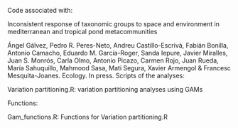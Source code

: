 Code associated with:

Inconsistent response of taxonomic groups to space and environment in mediterranean and tropical pond metacommunities

Ángel Gálvez, Pedro R. Peres-Neto, Andreu Castillo-Escrivà, Fabián Bonilla, Antonio Camacho, Eduardo M. García-Roger, Sanda Iepure, 
Javier Miralles, Juan S. Monrós, Carla Olmo, Antonio Picazo, Carmen Rojo, Juan Rueda, María Sahuquillo, Mahmood Sasa, Mati Segura, 
Xavier Armengol & Francesc Mesquita-Joanes. Ecology. In press. 
Scripts of the analyses:

Variation partitioning.R: variation partitioning analyses using GAMs

Functions:

Gam_functions.R: Functions for Variation partitioning.R
